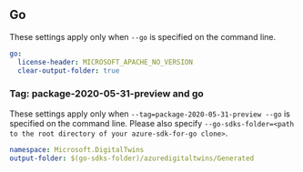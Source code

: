 ## Go

These settings apply only when `--go` is specified on the command line.

```yaml $(go)
go:
  license-header: MICROSOFT_APACHE_NO_VERSION
  clear-output-folder: true
```

### Tag: package-2020-05-31-preview and go

These settings apply only when `--tag=package-2020-05-31-preview --go` is specified on the command line.
Please also specify `--go-sdks-folder=<path to the root directory of your azure-sdk-for-go clone>`.

```yaml $(tag) == 'package-2020-05-31-preview' && $(go)
namespace: Microsoft.DigitalTwins
output-folder: $(go-sdks-folder)/azuredigitaltwins/Generated
```
